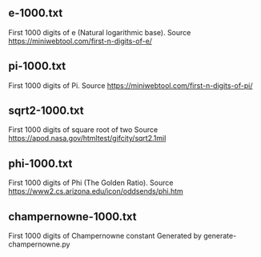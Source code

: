 ## e-1000.txt
First 1000 digits of e (Natural logarithmic base).
Source https://miniwebtool.com/first-n-digits-of-e/

## pi-1000.txt
First 1000 digits of Pi.
Source https://miniwebtool.com/first-n-digits-of-pi/

## sqrt2-1000.txt
First 1000 digits of square root of two
Source https://apod.nasa.gov/htmltest/gifcity/sqrt2.1mil

## phi-1000.txt
First 1000 digits of Phi (The Golden Ratio).
Source https://www2.cs.arizona.edu/icon/oddsends/phi.htm

## champernowne-1000.txt
First 1000 digits of Champernowne constant
Generated by generate-champernowne.py
